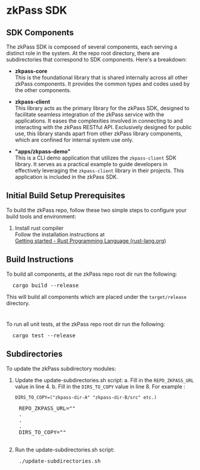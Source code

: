 # zkPass SDK

## SDK Components

The zkPass SDK is composed of several components, each serving a distinct role in the system. At the repo root directory, there are subdirectories that correspond to SDK components.  Here's a breakdown:

- **zkpass-core**  
 This is the foundational library that is shared internally across all other zkPass components. It provides the common types and codes used by the other components. 

- **zkpass-client**  
 This library acts as the primary library for the zkPass SDK, designed to facilitate seamless integration of the zkPass service with the applications. It eases the complexities involved in connecting to and interacting with the zkPass RESTful API. Exclusively designed for public use, this library stands apart from other zkPass library components, which are confined for internal system use only.

- **"apps/zkpass-demo"**  
This is a CLI demo application that utilizes the `zkpass-client` SDK library. It serves as a practical example to guide developers in effectively leveraging the `zkpass-client` library in their projects. This application is included in the zkPass SDK.

## Initial Build Setup Prerequisites
To build the zkPass repo, follow these two simple steps to configure your build tools and environment:
1. Install rust compiler  
   Follow the installation instructions at  
   [Getting started - Rust Programming Language (rust-lang.org)](https://www.rust-lang.org/learn/get-started)

## Build Instructions

To build all components, at the zkPass repo root dir run the following:
<pre>
  cargo build --release  
</pre>
This will build all components which are placed under the `target/release` directory.

#
To run all unit tests, at the zkPass repo root dir run the following:
<pre>
  cargo test --release  
</pre>

## Subdirectories
To update the zkPass subdirectory modules:
1. Update the update-subdirectories.sh script:
  a. Fill in the ```REPO_ZKPASS_URL``` value in line 4.
  b. Fill in the ```DIRS_TO_COPY``` value in line 8.
     For example : 
     ```
     DIRS_TO_COPY=("zkpass-dir-A" "zkpass-dir-B/src" etc.)
     ```
  <pre>
    REPO_ZKPASS_URL="<put zkPass repo URL here>"
    .
    .
    .
    DIRS_TO_COPY="<put the directories and files to copy>"
  </pre>
2. Run the update-subdirectories.sh script:
  <pre>
    ./update-subdirectories.sh
  </pre>




